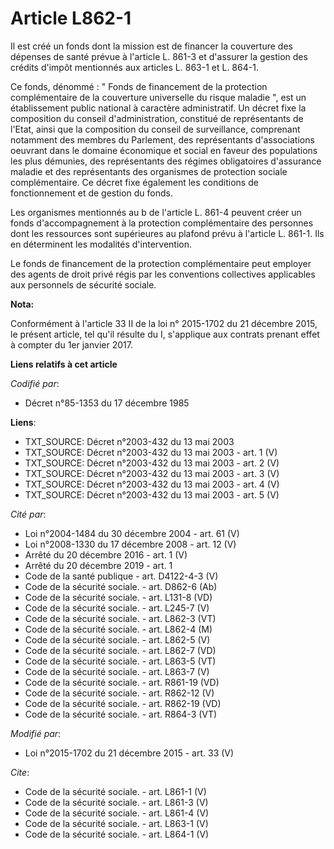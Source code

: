 # Article L862-1

Il est créé un fonds dont la mission est de financer la couverture des dépenses de santé prévue à l'article L. 861-3 et
d'assurer la gestion des crédits d'impôt mentionnés aux articles L. 863-1 et L. 864-1. 

Ce fonds, dénommé : " Fonds de financement de la protection complémentaire de la couverture universelle du risque maladie ",
est un établissement public national à caractère administratif. Un décret fixe la composition du conseil d'administration,
constitué de représentants de l'Etat, ainsi que la composition du conseil de surveillance, comprenant notamment des membres
du Parlement, des représentants d'associations oeuvrant dans le domaine économique et social en faveur des populations les
plus démunies, des représentants des régimes obligatoires d'assurance maladie et des représentants des organismes de
protection sociale complémentaire. Ce décret fixe également les conditions de fonctionnement et de gestion du fonds. 

Les organismes mentionnés au b de l'article L. 861-4 peuvent créer un fonds d'accompagnement à la protection complémentaire
des personnes dont les ressources sont supérieures au plafond prévu à l'article L. 861-1. Ils en déterminent les modalités
d'intervention. 

Le fonds de financement de la protection complémentaire peut employer des agents de droit privé régis par les conventions
collectives applicables aux personnels de sécurité sociale.

**Nota:**

Conformément à l'article 33 II de la loi n° 2015-1702 du 21 décembre 2015, le présent article, tel qu'il résulte du I,
s'applique aux contrats prenant effet à compter du 1er janvier 2017.

**Liens relatifs à cet article**

_Codifié par_:

  - Décret n°85-1353 du 17 décembre 1985

**Liens**:

  - TXT_SOURCE: Décret n°2003-432 du 13 mai 2003
  - TXT_SOURCE: Décret n°2003-432 du 13 mai 2003 - art. 1 (V)
  - TXT_SOURCE: Décret n°2003-432 du 13 mai 2003 - art. 2 (V)
  - TXT_SOURCE: Décret n°2003-432 du 13 mai 2003 - art. 3 (V)
  - TXT_SOURCE: Décret n°2003-432 du 13 mai 2003 - art. 4 (V)
  - TXT_SOURCE: Décret n°2003-432 du 13 mai 2003 - art. 5 (V)

_Cité par_:

  - Loi n°2004-1484 du 30 décembre 2004 - art. 61 (V)
  - Loi n°2008-1330 du 17 décembre 2008 - art. 12 (V)
  - Arrêté du 20 décembre 2016 - art. 1 (V)
  - Arrêté du 20 décembre 2019 - art. 1
  - Code de la santé publique - art. D4122-4-3 (V)
  - Code de la sécurité sociale. - art. D862-6 (Ab)
  - Code de la sécurité sociale. - art. L131-8 (VD)
  - Code de la sécurité sociale. - art. L245-7 (V)
  - Code de la sécurité sociale. - art. L862-3 (VT)
  - Code de la sécurité sociale. - art. L862-4 (M)
  - Code de la sécurité sociale. - art. L862-5 (V)
  - Code de la sécurité sociale. - art. L862-7 (VD)
  - Code de la sécurité sociale. - art. L863-5 (VT)
  - Code de la sécurité sociale. - art. L863-7 (V)
  - Code de la sécurité sociale. - art. R861-19 (VD)
  - Code de la sécurité sociale. - art. R862-12 (V)
  - Code de la sécurité sociale. - art. R862-19 (VD)
  - Code de la sécurité sociale. - art. R864-3 (VT)

_Modifié par_:

  - Loi n°2015-1702 du 21 décembre 2015 - art. 33 (V)

_Cite_:

  - Code de la sécurité sociale. - art. L861-1 (V)
  - Code de la sécurité sociale. - art. L861-3 (V)
  - Code de la sécurité sociale. - art. L861-4 (V)
  - Code de la sécurité sociale. - art. L863-1 (V)
  - Code de la sécurité sociale. - art. L864-1 (V)
